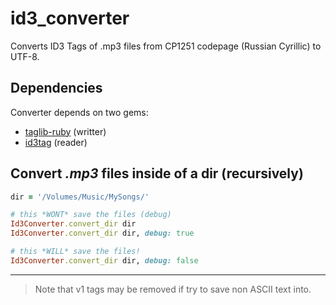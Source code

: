 # id3_converter
Converts ID3 Tags of .mp3 files from CP1251 codepage (Russian Cyrillic) to UTF-8.

## Dependencies
Converter depends on two gems:
* [taglib-ruby](http://robinst.github.io/taglib-ruby) (writter)
* [id3tag](https://github.com/krists/id3tag) (reader)

## Convert _.mp3_ files inside of a dir (recursively)
```ruby
dir = '/Volumes/Music/MySongs/'

# this *WONT* save the files (debug)
Id3Converter.convert_dir dir
Id3Converter.convert_dir dir, debug: true

# this *WILL* save the files!
Id3Converter.convert_dir dir, debug: false
```

---
> Note that v1 tags may be removed if try to save non ASCII text into.

